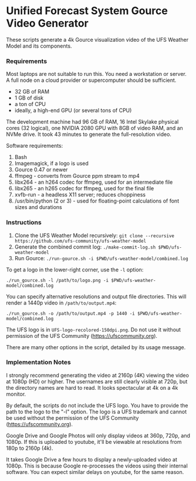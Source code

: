 Unified Forecast System Gource Video Generator
==============================================

These scripts generate a 4k Gource visualization video of the UFS
Weather Model and its components.

### Requirements

Most laptops are not suitable to run this. You need a workstation or
server. A full node on a cloud provider or supercomputer should be
sufficient.

- 32 GB of RAM
- 1 GB of disk
- a ton of CPU
- ideally, a high-end GPU (or several tons of CPU)

The development machine had 96 GB of RAM, 16 Intel Skylake physical
cores (32 logical), one NVIDIA 2080 GPU with 8GB of video RAM, and an
NVMe drive. It took 43 minutes to generate the full-resolution video.

Software requirements:

1. Bash
2. Imagemagick, if a logo is used
3. Gource 0.47 or newer
4. ffmpeg - converts from Gource ppm stream to mp4
5. libx264 - an h264 codec for ffmpeg, used for an intermediate file
6. libx265 - an h265 codec for ffmpeg, used for the final file
7. xvfb-run - a headless X11 server; reduces choppiness
8. /usr/bin/python (2 or 3) - used for floating-point calculations of font sizes and durations

### Instructions

1. Clone the UFS Weather Model recursively: `git clone --recursive https://github.com/ufs-community/ufs-weather-model`
2. Generate the combined commit log: `./make-commit-log.sh $PWD/ufs-weather-model`
3. Run Gource: `./run-gource.sh -i $PWD/ufs-weather-model/combined.log`

To get a logo in the lower-right corner, use the `-l` option:

```
./run_gource.sh -l /path/to/logo.png -i $PWD/ufs-weather-model/combined.log
```

You can specify alternative resolutions and output file
directories. This will render a 1440p video in `/path/to/output.mp4`:

```
./run_gource.sh -o /path/to/output.mp4 -p 1440 -i $PWD/ufs-weather-model/combined.log
```

The UFS logo is in `UFS-logo-recolored-150dpi.png`. Do not use it
without permission of the UFS Community (https://ufscommunity.org).

There are many other options in the script, detailed by its usage message.

### Implementation Notes

I strongly recommend generating the video at 2160p (4K) viewing the
video at 1080p (HD) or higher. The usernames are still clearly visible
at 720p, but the directory names are hard to read. It looks
spectacular at 4k on a 4k monitor.

By default, the scripts do not include the UFS logo. You have to
provide the path to the logo to the "-l" option. The logo is a UFS
trademark and cannot be used without the permission of the UFS
Community (https://ufscommunity.org).

Google Drive and Google Photos will only display videos at 360p, 720p,
and 1080p. If this is uploaded to youtube, it'll be viewable at
resolutions from 180p to 2160p (4k).

It takes Google Drive a few hours to display a newly-uploaded video at
1080p. This is because Google re-processes the videos using their
internal software. You can expect similar delays on youtube, for the
same reason.
